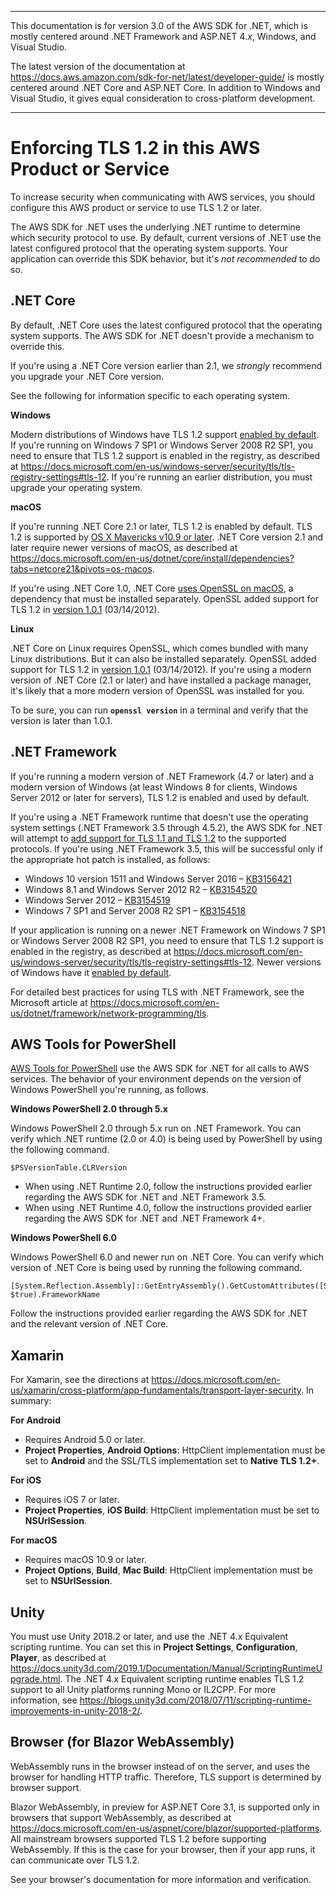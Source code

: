 --------

This documentation is for version 3\.0 of the AWS SDK for \.NET, which is mostly centered around \.NET Framework and ASP\.NET 4\.*x*, Windows, and Visual Studio\.

The latest version of the documentation at [https://docs\.aws\.amazon\.com/sdk\-for\-net/latest/developer\-guide/](https://docs.aws.amazon.com/sdk-for-net/latest/developer-guide/welcome.html) is mostly centered around \.NET Core and ASP\.NET Core\. In addition to Windows and Visual Studio, it gives equal consideration to cross\-platform development\.

--------

# Enforcing TLS 1\.2 in this AWS Product or Service<a name="enforcing-tls"></a>

To increase security when communicating with AWS services, you should configure this AWS product or service to use TLS 1\.2 or later\.

The AWS SDK for \.NET uses the underlying \.NET runtime to determine which security protocol to use\. By default, current versions of \.NET use the latest configured protocol that the operating system supports\. Your application can override this SDK behavior, but it's *not recommended* to do so\.

## \.NET Core<a name="enforcing-tls-dotnet-core"></a>

By default, \.NET Core uses the latest configured protocol that the operating system supports\. The AWS SDK for \.NET doesn't provide a mechanism to override this\.

If you're using a \.NET Core version earlier than 2\.1, we *strongly* recommend you upgrade your \.NET Core version\.

See the following for information specific to each operating system\.

**Windows**

Modern distributions of Windows have TLS 1\.2 support [enabled by default](https://docs.microsoft.com/en-us/windows/win32/secauthn/protocols-in-tls-ssl--schannel-ssp-)\. If you're running on Windows 7 SP1 or Windows Server 2008 R2 SP1, you need to ensure that TLS 1\.2 support is enabled in the registry, as described at [https://docs\.microsoft\.com/en\-us/windows\-server/security/tls/tls\-registry\-settings\#tls\-12](https://docs.microsoft.com/en-us/windows-server/security/tls/tls-registry-settings#tls-12)\. If you're running an earlier distribution, you must upgrade your operating system\.

**macOS**

If you're running \.NET Core 2\.1 or later, TLS 1\.2 is enabled by default\. TLS 1\.2 is supported by [OS X Mavericks v10\.9 or later](https://support.apple.com/en-us/HT202854)\. \.NET Core version 2\.1 and later require newer versions of macOS, as described at [https://docs\.microsoft\.com/en\-us/dotnet/core/install/dependencies?tabs=netcore21&pivots=os\-macos](https://docs.microsoft.com/en-us/dotnet/core/install/dependencies?tabs=netcore21&pivots=os-macos)\.

If you're using \.NET Core 1\.0, \.NET Core [uses OpenSSL on macOS](https://github.com/dotnet/announcements/issues/21), a dependency that must be installed separately\. OpenSSL added support for TLS 1\.2 in [version 1\.0\.1](https://www.openssl.org/news/changelog.html#x35) \(03/14/2012\)\.

**Linux**

\.NET Core on Linux requires OpenSSL, which comes bundled with many Linux distributions\. But it can also be installed separately\. OpenSSL added support for TLS 1\.2 in [version 1\.0\.1](https://www.openssl.org/news/changelog.html#x35) \(03/14/2012\)\. If you're using a modern version of \.NET Core \(2\.1 or later\) and have installed a package manager, it's likely that a more modern version of OpenSSL was installed for you\.

To be sure, you can run **`openssl version`** in a terminal and verify that the version is later than 1\.0\.1\.

## \.NET Framework<a name="enforcing-tls-dotnet-framework"></a>

If you're running a modern version of \.NET Framework \(4\.7 or later\) and a modern version of Windows \(at least Windows 8 for clients, Windows Server 2012 or later for servers\), TLS 1\.2 is enabled and used by default\.

If you're using a \.NET Framework runtime that doesn't use the operating system settings \(\.NET Framework 3\.5 through 4\.5\.2\), the AWS SDK for \.NET will attempt to [add support for TLS 1\.1 and TLS 1\.2](https://github.com/aws/aws-sdk-net/blob/master/sdk/src/Core/Amazon.Runtime/Pipeline/HttpHandler/_bcl/AmazonSecurityProtocolManager.cs) to the supported protocols\. If you're using \.NET Framework 3\.5, this will be successful only if the appropriate hot patch is installed, as follows:
+ Windows 10 version 1511 and Windows Server 2016 – [KB3156421](https://support.microsoft.com/kb/3156421)
+ Windows 8\.1 and Windows Server 2012 R2 – [KB3154520](https://support.microsoft.com/kb/3154520)
+ Windows Server 2012 – [KB3154519](https://support.microsoft.com/kb/3154519)
+ Windows 7 SP1 and Server 2008 R2 SP1 – [KB3154518](https://support.microsoft.com/kb/3154518)

If your application is running on a newer \.NET Framework on Windows 7 SP1 or Windows Server 2008 R2 SP1, you need to ensure that TLS 1\.2 support is enabled in the registry, as described at [https://docs\.microsoft\.com/en\-us/windows\-server/security/tls/tls\-registry\-settings\#tls\-12](https://docs.microsoft.com/en-us/windows-server/security/tls/tls-registry-settings#tls-12)\. Newer versions of Windows have it [enabled by default](https://docs.microsoft.com/en-us/windows/win32/secauthn/protocols-in-tls-ssl--schannel-ssp-)\.

For detailed best practices for using TLS with \.NET Framework, see the Microsoft article at [https://docs\.microsoft\.com/en\-us/dotnet/framework/network\-programming/tls](https://docs.microsoft.com/en-us/dotnet/framework/network-programming/tls)\.

## AWS Tools for PowerShell<a name="enforcing-tls-ps"></a>

[AWS Tools for PowerShell](https://docs.aws.amazon.com/powershell/latest/userguide/) use the AWS SDK for \.NET for all calls to AWS services\. The behavior of your environment depends on the version of Windows PowerShell you're running, as follows\.

**Windows PowerShell 2\.0 through 5\.x**

Windows PowerShell 2\.0 through 5\.x run on \.NET Framework\. You can verify which \.NET runtime \(2\.0 or 4\.0\) is being used by PowerShell by using the following command\.

```
$PSVersionTable.CLRVersion
```
+ When using \.NET Runtime 2\.0, follow the instructions provided earlier regarding the AWS SDK for \.NET and \.NET Framework 3\.5\.
+ When using \.NET Runtime 4\.0, follow the instructions provided earlier regarding the AWS SDK for \.NET and \.NET Framework 4\+\.

**Windows PowerShell 6\.0**

Windows PowerShell 6\.0 and newer run on \.NET Core\. You can verify which version of \.NET Core is being used by running the following command\.

```
[System.Reflection.Assembly]::GetEntryAssembly().GetCustomAttributes([System.Runtime.Versioning.TargetFrameworkAttribute], $true).FrameworkName
```

Follow the instructions provided earlier regarding the AWS SDK for \.NET and the relevant version of \.NET Core\.

## Xamarin<a name="enforcing-tls-xamarin"></a>

For Xamarin, see the directions at [https://docs\.microsoft\.com/en\-us/xamarin/cross\-platform/app\-fundamentals/transport\-layer\-security](https://docs.microsoft.com/en-us/xamarin/cross-platform/app-fundamentals/transport-layer-security)\. In summary:

**For Android**
+ Requires Android 5\.0 or later\.
+ **Project Properties**, **Android Options**: HttpClient implementation must be set to **Android** and the SSL/TLS implementation set to **Native TLS 1\.2\+**\.

**For iOS**
+ Requires iOS 7 or later\.
+ **Project Properties**, **iOS Build**: HttpClient implementation must be set to **NSUrlSession**\.

**For macOS**
+ Requires macOS 10\.9 or later\.
+ **Project Options**, **Build**, **Mac Build**: HttpClient implementation must be set to **NSUrlSession**\.

## Unity<a name="enforcing-tls-unity"></a>

You must use Unity 2018\.2 or later, and use the \.NET 4\.x Equivalent scripting runtime\. You can set this in **Project Settings**, **Configuration**, **Player**, as described at [https://docs\.unity3d\.com/2019\.1/Documentation/Manual/ScriptingRuntimeUpgrade\.html](https://docs.unity3d.com/2019.1/Documentation/Manual/ScriptingRuntimeUpgrade.html)\. The \.NET 4\.x Equivalent scripting runtime enables TLS 1\.2 support to all Unity platforms running Mono or IL2CPP\. For more information, see [https://blogs\.unity3d\.com/2018/07/11/scripting\-runtime\-improvements\-in\-unity\-2018\-2/](https://blogs.unity3d.com/2018/07/11/scripting-runtime-improvements-in-unity-2018-2/)\.

## Browser \(for Blazor WebAssembly\)<a name="enforcing-tls-browser"></a>

WebAssembly runs in the browser instead of on the server, and uses the browser for handling HTTP traffic\. Therefore, TLS support is determined by browser support\.

Blazor WebAssembly, in preview for ASP\.NET Core 3\.1, is supported only in browsers that support WebAssembly, as described at [https://docs\.microsoft\.com/en\-us/aspnet/core/blazor/supported\-platforms](https://docs.microsoft.com/en-us/aspnet/core/blazor/supported-platforms)\. All mainstream browsers supported TLS 1\.2 before supporting WebAssembly\. If this is the case for your browser, then if your app runs, it can communicate over TLS 1\.2\.

See your browser's documentation for more information and verification\.